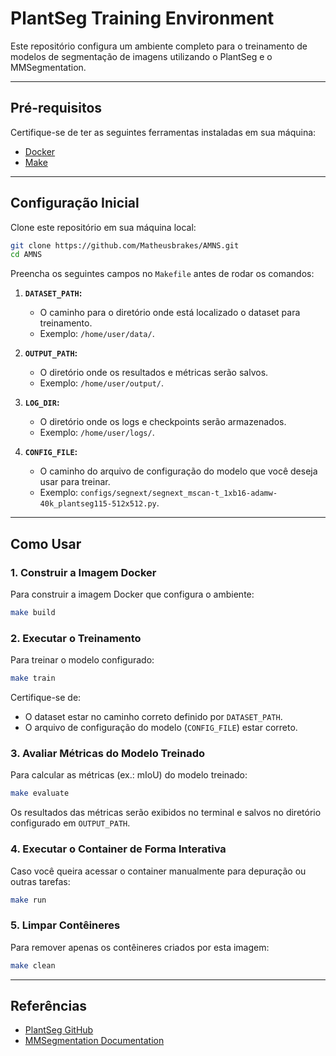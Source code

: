 # PlantSeg Training Environment

Este repositório configura um ambiente completo para o treinamento de modelos de segmentação de imagens utilizando o PlantSeg e o MMSegmentation.

---

## Pré-requisitos

Certifique-se de ter as seguintes ferramentas instaladas em sua máquina:

- [Docker](https://docs.docker.com/get-docker/)
- [Make](https://www.gnu.org/software/make/)

---

## Configuração Inicial

Clone este repositório em sua máquina local:

```bash
git clone https://github.com/Matheusbrakes/AMNS.git
cd AMNS
```

Preencha os seguintes campos no `Makefile` antes de rodar os comandos:

1. **`DATASET_PATH`:** 
   - O caminho para o diretório onde está localizado o dataset para treinamento.
   - Exemplo: `/home/user/data/`.

2. **`OUTPUT_PATH`:** 
   - O diretório onde os resultados e métricas serão salvos.
   - Exemplo: `/home/user/output/`.

3. **`LOG_DIR`:**
   - O diretório onde os logs e checkpoints serão armazenados.
   - Exemplo: `/home/user/logs/`.

4. **`CONFIG_FILE`:**
   - O caminho do arquivo de configuração do modelo que você deseja usar para treinar.
   - Exemplo: `configs/segnext/segnext_mscan-t_1xb16-adamw-40k_plantseg115-512x512.py`.
---

## Como Usar

### 1. Construir a Imagem Docker

Para construir a imagem Docker que configura o ambiente:

```bash
make build
```

### 2. Executar o Treinamento

Para treinar o modelo configurado:

```bash
make train
```

Certifique-se de:
- O dataset estar no caminho correto definido por `DATASET_PATH`.
- O arquivo de configuração do modelo (`CONFIG_FILE`) estar correto.

### 3. Avaliar Métricas do Modelo Treinado

Para calcular as métricas (ex.: mIoU) do modelo treinado:

```bash
make evaluate
```

Os resultados das métricas serão exibidos no terminal e salvos no diretório configurado em `OUTPUT_PATH`.

### 4. Executar o Container de Forma Interativa

Caso você queira acessar o container manualmente para depuração ou outras tarefas:

```bash
make run
```

### 5. Limpar Contêineres

Para remover apenas os contêineres criados por esta imagem:

```bash
make clean
```

---

## Referências

- [PlantSeg GitHub](https://github.com/tqwei05/PlantSeg)
- [MMSegmentation Documentation](https://mmsegmentation.readthedocs.io/en/latest/)
